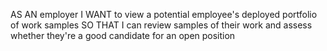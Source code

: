 AS AN employer
I WANT to view a potential employee's deployed portfolio of work samples
SO THAT I can review samples of their work and assess whether they're a good candidate for an open position
